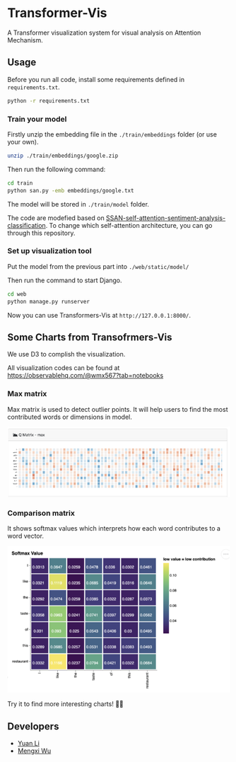 # Transformer-Vis

A Transformer visualization system for visual analysis on Attention Mechanism.

## Usage

Before you run all code, install some requirements defined in `requirements.txt`.

```bash
python -r requirements.txt
```

### Train your model

Firstly unzip the embedding file in the `./train/embeddings` folder (or use your own). 

```bash
unzip ./train/embeddings/google.zip
```

Then run the following command:

```bash
cd train
python san.py -emb embeddings/google.txt
```

The model will be stored in `./train/model` folder. 

The code are modefied based on [SSAN-self-attention-sentiment-analysis-classification](https://github.com/Artaches/SSAN-self-attention-sentiment-analysis-classification). To change which self-attention architecture, you can go through this repository.

### Set up visualization tool

Put the model from the previous part into `./web/static/model/`

Then run the command to start Django.

```bash
cd web
python manage.py runserver
```
Now you can use Transformers-Vis at `http://127.0.0.1:8000/`.

## Some Charts from Transofrmers-Vis

We use D3 to complish the visualization.

All visualization codes can be found at https://observablehq.com/@wmx567?tab=notebooks

### Max matrix

Max matrix is used to detect outlier points. It will help users to find the most contributed words or dimensions in model.


![](img/max-matrix.png)

### Comparison matrix

It shows softmax values which interprets how each word contributes to a word vector.

![](img/comparison-matrix.png)

Try it to find more interesting charts! 🥳🥳


## Developers

- [Yuan Li](https://github.com/FoxerLee)
- [Mengxi Wu](https://github.com/WMX567)
